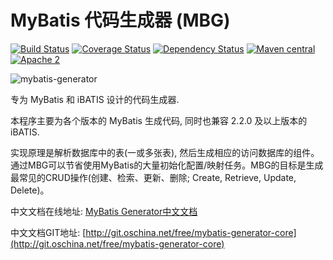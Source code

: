 MyBatis 代码生成器 (MBG)
=======================

[![Build Status](https://travis-ci.org/mybatis/generator.svg?branch=master)](https://travis-ci.org/mybatis/generator)
[![Coverage Status](https://coveralls.io/repos/mybatis/generator/badge.svg?branch=master&service=github)](https://coveralls.io/github/mybatis/generator?branch=master)
[![Dependency Status](https://www.versioneye.com/user/projects/561964c6a193340f2800033c/badge.svg?style=flat)](https://www.versioneye.com/user/projects/561964c6a193340f2800033c)
[![Maven central](https://maven-badges.herokuapp.com/maven-central/org.mybatis.generator/mybatis-generator/badge.svg)](https://maven-badges.herokuapp.com/maven-central/org.mybatis.generator/mybatis-generator)
[![Apache 2](http://img.shields.io/badge/license-Apache%202-red.svg)](http://www.apache.org/licenses/LICENSE-2.0)

![mybatis-generator](http://mybatis.github.io/images/mybatis-logo.png)

专为 MyBatis 和 iBATIS 设计的代码生成器.

本程序主要为各个版本的 MyBatis 生成代码, 同时也兼容 2.2.0 及以上版本的 iBATIS. 

实现原理是解析数据库中的表(一或多张表), 然后生成相应的访问数据库的组件。通过MBG可以节省使用MyBatis的大量初始化配置/映射任务。MBG的目标是生成最常见的CRUD操作(创建、检索、更新、删除; Create, Retrieve, Update, Delete)。


中文文档在线地址: [MyBatis Generator中文文档](http://mbg.cndocs.tk/)

中文文档GIT地址: [http://git.oschina.net/free/mybatis-generator-core](http://git.oschina.net/free/mybatis-generator-core)
